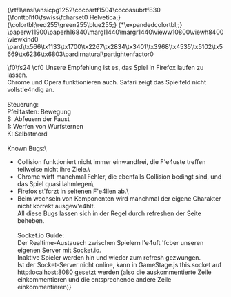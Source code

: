 {\rtf1\ansi\ansicpg1252\cocoartf1504\cocoasubrtf830
{\fonttbl\f0\fswiss\fcharset0 Helvetica;}
{\colortbl;\red255\green255\blue255;}
{\*\expandedcolortbl;;}
\paperw11900\paperh16840\margl1440\margr1440\vieww10800\viewh8400\viewkind0
\pard\tx566\tx1133\tx1700\tx2267\tx2834\tx3401\tx3968\tx4535\tx5102\tx5669\tx6236\tx6803\pardirnatural\partightenfactor0

\f0\fs24 \cf0 Unsere Empfehlung ist es, das Spiel in Firefox laufen zu lassen.\
Chrome und Opera funktionieren auch. Safari zeigt das Spielfeld nicht vollst\'e4ndig an.\
\
Steuerung:\
Pfeiltasten: Bewegung\
S: Abfeuern der Faust\
1: Werfen von Wurfsternen\
K: Selbstmord\
\
Known Bugs:\
- Collision funktioniert nicht immer einwandfrei, die F\'e4uste treffen teilweise nicht ihre Ziele.\
- Chrome wirft manchmal Fehler, die ebenfalls Collision bedingt sind, und das Spiel quasi lahmlegen\
- Firefox st\'fcrzt in seltenen F\'e4llen ab.\
- Beim wechseln von Komponenten wird manchmal der eigene Charakter nicht korrekt ausgew\'e4hlt.\
All diese Bugs lassen sich in der Regel durch refreshen der Seite beheben.\
\
Socket.io Guide:\
Der Realtime-Austausch zwischen Spielern l\'e4uft \'fcber unseren eigenen Server mit Socket.io.\
Inaktive Spieler werden hin und wieder zum refresh gezwungen.\
Ist der Socket-Server nicht online, kann in GameStage.js this.socket auf http:localhost:8080 gesetzt werden (also die auskommentierte Zeile einkommentieren und die entsprechende andere Zeile einkommentieren)}